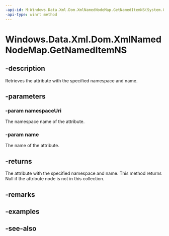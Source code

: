 ----api-id: M:Windows.Data.Xml.Dom.XmlNamedNodeMap.GetNamedItemNS(System.Object,System.String)
-api-type: winrt method
---<!-- Method syntaxpublic Windows.Data.Xml.Dom.IXmlNode GetNamedItemNS(System.Object namespaceUri, System.String name)--># Windows.Data.Xml.Dom.XmlNamedNodeMap.GetNamedItemNS## -descriptionRetrieves the attribute with the specified namespace and name.## -parameters### -param namespaceUriThe namespace name of the attribute.### -param nameThe name of the attribute.## -returnsThe attribute with the specified namespace and name. This method returns Null if the attribute node is not in this collection.## -remarks## -examples## -see-also